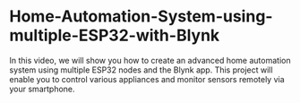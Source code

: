 # Home-Automation-System-using-multiple-ESP32-with-Blynk
In this video, we will show you how to create an advanced home automation system using multiple ESP32 nodes and the Blynk app. This project will enable you to control various appliances and monitor sensors remotely via your smartphone.
